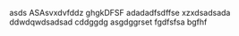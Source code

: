 asds
ASAsvxdvfddz
ghgkDFSF
adadadfsdffse
xzxdsadsada
ddwdqwdsadsad
cddggdg
asgdggrset
fgdfsfsa
bgfhf

